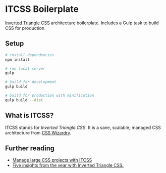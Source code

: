 # ITCSS Boilerplate

[Inverted Triangle CSS](https://itcss.io/) architecture boilerplate. Includes a Gulp task to build CSS for production.

## Setup

``` bash
# install dependencies
npm install

# run local server
gulp

# build for development
gulp build

# build for production with minification
gulp build --dist
```

## What is ITCSS?

ITCSS stands for _Inverted Triangle CSS_. It is a sane, scalable, managed CSS architecture from [CSS Wizardry](https://csswizardry.com/).

## Further reading

- [Manage large CSS projects with ITCSS](http://www.creativebloq.com/web-design/manage-large-css-projects-itcss-101517528)
- [Five insights from the year with Inverted Triangle CSS.](https://www.xfive.co/blog/itcss-year-after/)

